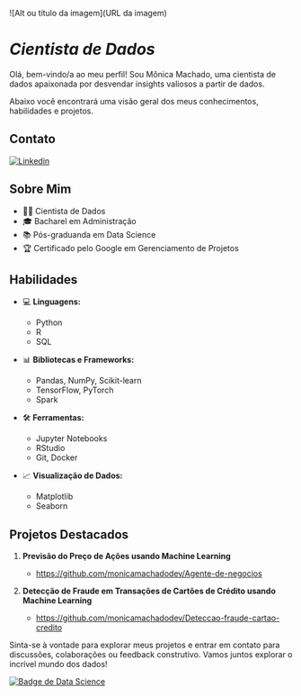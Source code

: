 ![Alt ou título da imagem](URL da imagem)

# *Cientista de Dados*

Olá, bem-vindo/a ao meu perfil! Sou Mônica Machado, uma cientista de dados apaixonada por desvendar insights valiosos a partir de dados. 

Abaixo você encontrará uma visão geral dos meus conhecimentos, habilidades e projetos.

## Contato
[![Linkedin](https://img.shields.io/badge/-monicaalessandra-blue?style=flat-square&logo=Linkedin&logoColor=white&link=LINK-DO-SEU-LINKEDIN)](https://www.linkedin.com/in/monicaalessandra/)

## Sobre Mim

- 👩‍💻 Cientista de Dados
- 🎓 Bacharel em Administração
- 📚 Pós-graduanda em Data Science
- 🏆 Certificado pelo Google em Gerenciamento de Projetos

## Habilidades

- 💻 **Linguagens:**
  - Python
  - R
  - SQL

- 📊 **Bibliotecas e Frameworks:**
  - Pandas, NumPy, Scikit-learn
  - TensorFlow, PyTorch
  - Spark

- 🛠️ **Ferramentas:**
  - Jupyter Notebooks
  - RStudio
  - Git, Docker

- 📈 **Visualização de Dados:**
  - Matplotlib
  - Seaborn

## Projetos Destacados

1. **Previsão do Preço de Ações usando Machine Learning**
   - https://github.com/monicamachadodev/Agente-de-negocios

2. **Detecção de Fraude em Transações de Cartões de Crédito usando Machine Learning**
   - https://github.com/monicamachadodev/Deteccao-fraude-cartao-credito
     
<!-- 1. **Análise Exploratória de Dados em [Nome do Projeto]**
   - [Link para o Projeto]
3. **Visualização Interativa em [Nome do Dashboard]**
   - [Link para o Projeto] -->


Sinta-se à vontade para explorar meus projetos e entrar em contato para discussões, colaborações ou feedback construtivo. Vamos juntos explorar o incrível mundo dos dados!

[![Badge de Data Science](https://img.shields.io/badge/Data%20Science-Enthusiast-blue)](https://github.com/seu-usuario)

